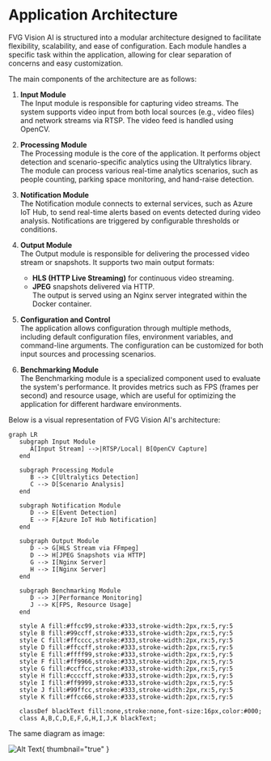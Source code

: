 # Application Architecture

FVG Vision AI is structured into a modular architecture designed to facilitate flexibility, scalability, and ease of
configuration. Each module handles a specific task within the application, allowing for clear separation of concerns and
easy customization.

The main components of the architecture are as follows:

1. **Input Module**  
   The Input module is responsible for capturing video streams. The system supports video input from both local
   sources (e.g., video files) and network streams via RTSP. The video feed is handled using OpenCV.

2. **Processing Module**  
   The Processing module is the core of the application. It performs object detection and scenario-specific analytics
   using the Ultralytics library. The module can process various real-time analytics scenarios, such as people counting,
   parking space monitoring, and hand-raise detection.

3. **Notification Module**  
   The Notification module connects to external services, such as Azure IoT Hub, to send real-time alerts based on
   events detected during video analysis. Notifications are triggered by configurable thresholds or conditions.

4. **Output Module**  
   The Output module is responsible for delivering the processed video stream or snapshots. It supports two main output
   formats:
    - **HLS (HTTP Live Streaming)** for continuous video streaming.
    - **JPEG** snapshots delivered via HTTP.  
      The output is served using an Nginx server integrated within the Docker container.

5. **Configuration and Control**  
   The application allows configuration through multiple methods, including default configuration files, environment
   variables, and command-line arguments. The configuration can be customized for both input sources and processing
   scenarios.

6. **Benchmarking Module**  
   The Benchmarking module is a specialized component used to evaluate the system's performance. It provides metrics
   such as FPS (frames per second) and resource usage, which are useful for optimizing the application for different
   hardware environments.

Below is a visual representation of FVG Vision AI's architecture:

```mermaid
graph LR
   subgraph Input Module
      A[Input Stream] -->|RTSP/Local| B[OpenCV Capture]
   end

   subgraph Processing Module
      B --> C[Ultralytics Detection]
      C --> D[Scenario Analysis]
   end

   subgraph Notification Module
      D --> E[Event Detection]
      E --> F[Azure IoT Hub Notification]
   end

   subgraph Output Module
      D --> G[HLS Stream via FFmpeg]
      D --> H[JPEG Snapshots via HTTP]
      G --> I[Nginx Server]
      H --> I[Nginx Server]
   end

   subgraph Benchmarking Module
      D --> J[Performance Monitoring]
      J --> K[FPS, Resource Usage]
   end

   style A fill:#ffcc99,stroke:#333,stroke-width:2px,rx:5,ry:5
   style B fill:#99ccff,stroke:#333,stroke-width:2px,rx:5,ry:5
   style C fill:#ffcccc,stroke:#333,stroke-width:2px,rx:5,ry:5
   style D fill:#ffccff,stroke:#333,stroke-width:2px,rx:5,ry:5
   style E fill:#ffff99,stroke:#333,stroke-width:2px,rx:5,ry:5
   style F fill:#ff9966,stroke:#333,stroke-width:2px,rx:5,ry:5
   style G fill:#ccffcc,stroke:#333,stroke-width:2px,rx:5,ry:5
   style H fill:#ccccff,stroke:#333,stroke-width:2px,rx:5,ry:5
   style I fill:#ff9999,stroke:#333,stroke-width:2px,rx:5,ry:5
   style J fill:#99ffcc,stroke:#333,stroke-width:2px,rx:5,ry:5
   style K fill:#ffcc66,stroke:#333,stroke-width:2px,rx:5,ry:5

   classDef blackText fill:none,stroke:none,font-size:16px,color:#000;
   class A,B,C,D,E,F,G,H,I,J,K blackText;
```

The same diagram as image:

![Alt Text](schema_01.png){ thumbnail="true" }
